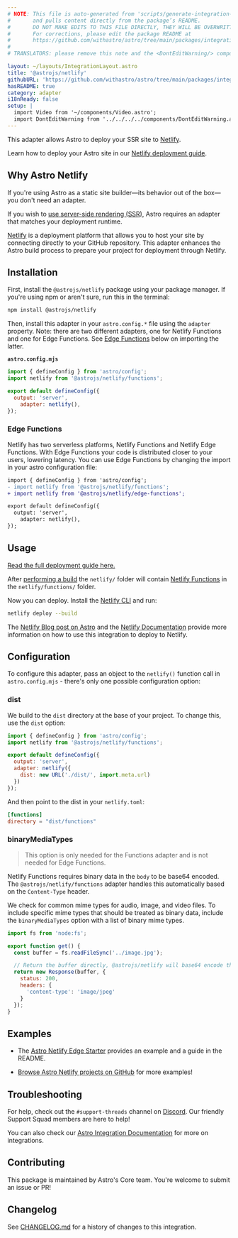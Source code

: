 ```yaml
---
# NOTE: This file is auto-generated from 'scripts/generate-integration-pages.ts'
#       and pulls content directly from the package’s README.
#       DO NOT MAKE EDITS TO THIS FILE DIRECTLY, THEY WILL BE OVERWRITTEN!
#       For corrections, please edit the package README at
#       https://github.com/withastro/astro/tree/main/packages/integrations/netlify/
#
# TRANSLATORS: please remove this note and the <DontEditWarning/> component.

layout: ~/layouts/IntegrationLayout.astro
title: '@astrojs/netlify'
githubURL: 'https://github.com/withastro/astro/tree/main/packages/integrations/netlify/'
hasREADME: true
category: adapter
i18nReady: false
setup: |
  import Video from '~/components/Video.astro';
  import DontEditWarning from '../../../../components/DontEditWarning.astro';
---
```


<DontEditWarning/>

This adapter allows Astro to deploy your SSR site to [Netlify](https://www.netlify.com/).

Learn how to deploy your Astro site in our [Netlify deployment guide](/en/guides/deploy/netlify/).

## Why Astro Netlify

If you're using Astro as a static site builder—its behavior out of the box—you don't need an adapter.

If you wish to [use server-side rendering (SSR)](/en/guides/server-side-rendering/), Astro requires an adapter that matches your deployment runtime.

[Netlify](https://www.netlify.com/) is a deployment platform that allows you to host your site by connecting directly to your GitHub repository. This adapter enhances the Astro build process to prepare your project for deployment through Netlify.

## Installation

First, install the `@astrojs/netlify` package using your package manager. If you're using npm or aren't sure, run this in the terminal:

```sh
npm install @astrojs/netlify
```

Then, install this adapter in your `astro.config.*` file using the `adapter` property. Note: there are two different adapters, one for Netlify Functions and one for Edge Functions. See [Edge Functions](https://github.com/withastro/astro/tree/main/packages/integrations/netlify/#edge-functions) below on importing the latter.

**`astro.config.mjs`**

```js
import { defineConfig } from 'astro/config';
import netlify from '@astrojs/netlify/functions';

export default defineConfig({
  output: 'server',
	adapter: netlify(),
});
```

### Edge Functions

Netlify has two serverless platforms, Netlify Functions and Netlify Edge Functions. With Edge Functions your code is distributed closer to your users, lowering latency. You can use Edge Functions by changing the import in your astro configuration file:

```diff
import { defineConfig } from 'astro/config';
- import netlify from '@astrojs/netlify/functions';
+ import netlify from '@astrojs/netlify/edge-functions';

export default defineConfig({
  output: 'server',
	adapter: netlify(),
});
```

## Usage

[Read the full deployment guide here.](/en/guides/deploy/netlify/)

After [performing a build](/en/guides/deploy/) the `netlify/` folder will contain [Netlify Functions](https://docs.netlify.com/functions/overview/) in the `netlify/functions/` folder.

Now you can deploy. Install the [Netlify CLI](https://docs.netlify.com/cli/get-started/) and run:

```sh
netlify deploy --build
```

The [Netlify Blog post on Astro](https://www.netlify.com/blog/how-to-deploy-astro/) and the [Netlify Documentation](https://docs.netlify.com/integrations/frameworks/astro/) provide more information on how to use this integration to deploy to Netlify.

## Configuration

To configure this adapter, pass an object to the `netlify()` function call in `astro.config.mjs` - there's only one possible configuration option:

### dist

We build to the `dist` directory at the base of your project. To change this, use the `dist` option:

```js
import { defineConfig } from 'astro/config';
import netlify from '@astrojs/netlify/functions';

export default defineConfig({
  output: 'server',
  adapter: netlify({
    dist: new URL('./dist/', import.meta.url)
  })
});
```

And then point to the dist in your `netlify.toml`:

```toml
[functions]
directory = "dist/functions"
```

### binaryMediaTypes

> This option is only needed for the Functions adapter and is not needed for Edge Functions.

Netlify Functions requires binary data in the `body` to be base64 encoded. The `@astrojs/netlify/functions` adapter handles this automatically based on the `Content-Type` header.

We check for common mime types for audio, image, and video files. To include specific mime types that should be treated as binary data, include the `binaryMediaTypes` option with a list of binary mime types.

```js
import fs from 'node:fs';

export function get() {
  const buffer = fs.readFileSync('../image.jpg');

  // Return the buffer directly, @astrojs/netlify will base64 encode the body
  return new Response(buffer, {
    status: 200,
    headers: {
      'content-type': 'image/jpeg'
    }
  });
}
```

## Examples

*   The [Astro Netlify Edge Starter](https://github.com/sarahetter/astro-netlify-edge-starter) provides an example and a guide in the README.

*   [Browse Astro Netlify projects on GitHub](https://github.com/search?q=%22%40astrojs%2Fnetlify%22+filename%3Apackage.json\&type=Code) for more examples!

## Troubleshooting

For help, check out the `#support-threads` channel on [Discord](https://astro.build/chat). Our friendly Support Squad members are here to help!

You can also check our [Astro Integration Documentation][astro-integration] for more on integrations.

## Contributing

This package is maintained by Astro's Core team. You're welcome to submit an issue or PR!

## Changelog

See [CHANGELOG.md](https://github.com/withastro/astro/tree/main/packages/integrations/netlify/CHANGELOG.md) for a history of changes to this integration.

[astro-integration]: /en/guides/integrations-guide/
